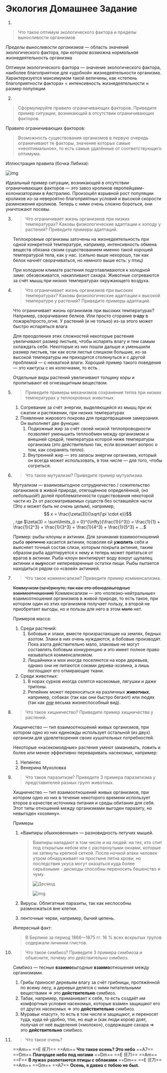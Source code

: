 # Экология Домашнее Задание

1. 

   >  Что такое оптимум экологического фактора и пределы выносливости организмов

   *Пределы выносливости организмов* — область значений экологического фактора, при котором возможна *нормальная* жизнедеятельность организма

   Оптимум экологического фактора — значение экологического фактора, наиболее благоприятное для «удобной» жизнедеятельности организма. Характеризуется максимумом такой величины, как «степень благоприятности фактора» = интенсивность жизнедеятельности ≈ размер популяции 

2. 

   > Сформулируйте правило ограничивающих факторов. Приведите пример ситуации, возникающей в отсутствии ограничивающих  факторов.

   Правило ограничивающих факторов: 

   > Возможность существования организмов в первую очередь ограничивают те факторы, значение которых самые «неоптимальное», то есть самые удалённые от соответствующего оптимума.

   Иллюстрация правила (бочка Либиха):

   ![img](https://foxford.ru/uploads/tinymce_image/image/13291/%D0%B1%D0%BE%D1%87%D0%BA%D0%B0_%D0%9B%D0%B8%D0%B1%D0%B8%D1%85%D0%B0.png)

   Идеальный пример ситуации, возникающей в отсутствии ограничивающих  факторов — это завоз кроликов европейцами-колонизаторами в Австралию. Произошёл взрывной рост популяции кроликов из-за невероятно благоприятных условий и высокой скорости размножения кроликов. Теперь с ними очень сложно бороться, они уничтожают посевы. 

3. >  Что ограничивает жизнь организмов при низких температурах?  Каковы  физиологические адаптации к холоду у растений?  Приведите примеры  адаптаций.

   Теплокровные организмы заточены на жизнедеятельность при одной конкретной температуре, например, интенсивность обмена веществ обязана своим существованием именно такой хорошей температурой тела, как у нас. (сильно выше нехорошо, так как белок начнёт сворачиваться, но немного выше есть: у птиц)  

   При холодном климате растения подготавливаются к холодной зиме: обезвоживатся, накапливают сахара́. Животные согреваются за счёт мышц при низких температурах окружающего воздуха.

4. >  Что ограничивает жизнь организмов при  высоких температурах? Каковы  физиологические адаптации к высокой температуре у растений? Приведите  примеры адаптаций.

   Что ограничивает жизнь организмов при  высоких температурах? Например, сворачивание белков. Или просто сгорание ~~в аду~~ в пожаре/просто_огне. У растений (и не только) из-за этого может быстро испаряться влага

   Для преодоления этих сложностей некоторые растения увеличивают размер листьев, чтобы испарять влагу и тем самым охлаждать себя. Некоторые из них пошли дальше и уменьшили размер листьев, так как если листья слишком большие, из-за высокой температуры им приходится столкнуться и с другой проблемой — с нехваткой влаги. Хороший пример такого поведения — это кактусы с их колючками, то есть .

   Отдельные виды растений увеличивают толщину коры и пропитывают её огнезащитным веществом.

5. >  Приведите примеры механизмов сохранения тепла при низких температурах у теплокровных животных. 

   1. Согревание за счёт энергии, выделяющейся из мышц при их сжатии и растяжении, при низких температурах 
   2. Появление жирового покрова для предотвращения замерзания. Он выполняет две функции:
      1. Подкожный жир за счёт своей низкой теплопроводности позволяет уменьшить теплообмен между организмом и внешней средой, температура которой ниже температуры организма (это действительно так, если возникает вопрос о том, как сохранять тепло).
      2. Внутренний жир — это запасы энергии организма, который он всегда может использовать, в том числе — для того, чтобы согреться.

6. >  Что такое мутуализм?  Приведите пример мутуализма.

   Мутуализм — взаимовыгодное сотрудничество / сожительство организмов в живой природе, отягощённое определённой, (но *небольшой*!) долей проблематичности существования некоторой части из 2х от рассматриваемых существ без оставшейся части (Это $x$ может быть *не очень* целым), например, 
   $$
   x = \frac{\zeta(3)}{\sqrt{\pi \cdot e}}​
   $$
   , где $\zeta(3) = \sum\limits_{i = 0}^{\infty}{\frac{1}{i^3}} = \frac{1}{1} + \frac{1}{2^3} + \frac{1}{3^3} + \frac{1}{4^3} + \frac{1}{5^3} + …$

   Пример: рыбы-клоуны и актинии. Для зачинания взаимоотношений рыба ~~эротично~~ касается актинии, позволяя ей ***ужалить*** себя и выясняет точный состав слизи, которым покрыта актиния, таким образом рыба адаптируется к нему и теперь может прятаться от врагов в актинии. Рыба-клоун  вентилирует воду вокруг щупалец актинии и ~~вы~~**у**носит непереваренные остатки пищи. Рыбы пытается находиться рядом со «своей» актинией.

7. >   Что такое комменсализм? Приведите пример комменсализма.

   ~~Коммунизм (зачёркнуто, так как это обоюдовыгодные взаимоотношения)~~ Комменсализм  — это «полезно-нейтральные»  взаимоотношения организмов в живой природе, то есть такое, при котором один из этих организмов получает пользу, а второй не приобретает выгоды, но и пользы для него в этом ~~мало~~ нет. 

   Примеров масса: 

   1. Среди растений:
      1. Бобовые и злаки, вместе произрастающие на землях, бедных азотом. Злаки в них очень нуждаются, а бобовые производят. Пока азота действительно мало, злаковые не могут составлять бобовым конкуренцию и это имеет полное право называться комменсализмом.
      2. Лишайники и мхи иногда поселяются на коре деревьев, однако они не питаются соками дерева-хозяина, а лишь поглощают его отмирающие ткани.
   2. Среди животных:
      1. В норах сурков иногда селятся насекомые, лягушки и даже тритоны.
      2. Репейник может переноситься на различных ***животных***, например, собаках (так как они быстро бегают) или людях (так как <u>*они*</u> весьма жизнеспособный вид).

8. > Что такое хищничество?  Приведите пример хищничества у растений. 

   Хищничество — тип взаимоотношений живых организмов, при котором одно из них единожды использует остальной (из двух) организм для удовлетворения своих *кушательных* потребностей.

   Некоторые «насекомоядные» растения умеют заманивать, ловить и более или менее эффективно переваривать насекомых, например:

   1. Непе́нтес
   2. Венерина Мухоловка

9. > Что такое паразитизм? Приведите 3 примера паразитизма у представителей разных групп животных.

   Хищничество — тип взаимоотношений живых организмов, при котором одно из них в течение некоторого времени использует второе в качестве источника питания и среды обитания для себя. Этот типы отношений между организмами выгоден паразиту, но невыгоден «хозяину».

   Примеры

   1. «Вампиры обыкновенные» — разновидность летучих мышей. 

      > Вампиры нападают в том числе и на людей: на тех, кто спит под открытым небом или с распахнутыми окнами, которые не затянуты крепкой сеткой.  После ночной атаки человек утром обнаруживает на простыне пятна крови, но последствия укуса могут оказаться куда более серьёзными - десмоды способны переносить бешенство и чуму.
      >
      > ![Десмод](https://upload.wikimedia.org/wikipedia/commons/3/3f/Desmodus.jpg)
      >
      > ![img](https://upload.wikimedia.org/wikipedia/commons/d/db/Vampire_bat_skeleton_face.jpg)

   2. Вирусы. Облигатные паразиты, так как неспособны размножаться вне клетки.

   3.  ленточные черви, например, бычий цепень. 

      Интересный факт:

      > В Берлине за период 1866—1875 гг. 16 % всех вскрытых трупов содержали личинки глистов.

10. > Что такое симбиоз? Приведите 3 примера симбиоза и объясните, почему это действительно симбиоз.

    Симбиоз — тесные **взаимо**выгодные **взаимо**отношения между организмами.

    1. Грибы приносят деревьям влагу за счёт грибницы, протяжённой по всему лесу, а деревья делятся с ними питательными веществами $\Rightarrow$ это **действительно** симбиоз.
    2. Табак, например, приманивает к себе, то есть создаёт им комфортные условия насекомых, которые взамен защищают его от других насекомых $\Rightarrow$ это **действительно** симбиоз.
    3. Муравьи «пасут», то есть в том числе и защищают, и переносят туда, куда ей удобно, тлю, но ещё и (как люди коров) доят, получая от неё выделения («молоко»), содержащее сахара $\Rightarrow$ это **действительно** симбиоз.

11. >  Что такое очень?

       ==Am==         ==E (E7)==           ==Am==
    **Что такое осень? Это небо**
      ==A7==                 ==Dm==
    **Плачущее небо под ногами**
       ==Dm==         ==E (E7)==  ==Am==         ==F==
    **В лужах разлетаются птицы с облаками**
    ==Dm==          ==E (E7)==     ==Am== ==Gm== ==A7==
    **Осень, я давно с тобою не был.**